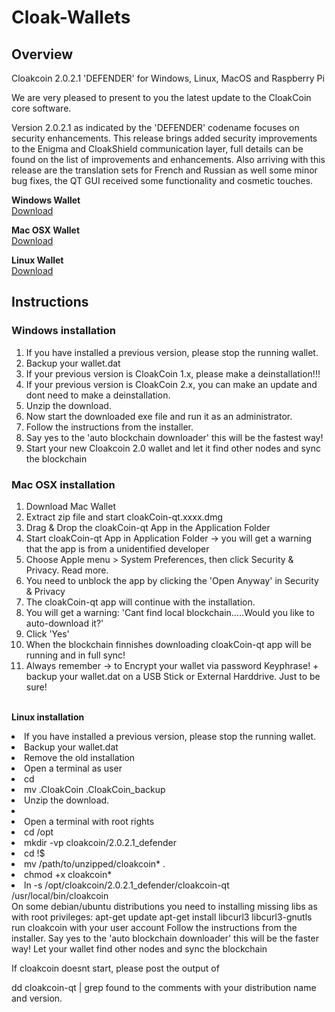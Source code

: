 # Cloak-Wallets
## Overview
Cloakcoin 2.0.2.1 'DEFENDER' for Windows, Linux, MacOS and Raspberry Pi
 
We are very pleased to present to you the latest update to the CloakCoin core software.
 
Version 2.0.2.1 as indicated by the 'DEFENDER' codename focuses on security enhancements. This release brings added security improvements to the Enigma and CloakShield communication layer, full details can be found on the list of improvements and enhancements.  Also arriving with this release are the translation sets for French and Russian as well some minor bug fixes, the QT GUI received some functionality and cosmetic touches.

**Windows Wallet**<br />
[Download](https://github.com/CloakProject/2.0.2.1-Wallets/raw/master/cloakCoin_qt-daemon_win_x86_v2.0.2.1.defender.zip)

**Mac OSX Wallet**<br />
[Download](https://github.com/CloakProject/2.0.2.1-Wallets/raw/master/cloakCoin_qt_osx_x64_v2.0.2.1.defender.zip)

**Linux Wallet**<br />
[Download](https://github.com/CloakProject/2.0.2.1-Wallets/raw/master/cloakCoin_qt-daemon_linux_x64_v2.0.2.1.defender.zip)

## Instructions

### Windows installation

1. If you have installed a previous version, please stop the running wallet.
2. Backup your wallet.dat
3. If your previous version is CloakCoin 1.x, please make a deinstallation!!!
4. If your previous version is CloakCoin 2.x, you can make an update and dont need to make a deinstallation.
5. Unzip the download.
6. Now start the downloaded exe file and run it as an administrator.
7. Follow the instructions from the installer.
8. Say yes to the 'auto blockchain downloader' this will be the fastest way!
9. Start your new Cloakcoin 2.0 wallet and let it find other nodes and sync the blockchain

### Mac OSX installation

1. Download Mac Wallet
2. Extract zip file and start cloakCoin-qt.xxxx.dmg
3. Drag & Drop the cloakCoin-qt App in the Application Folder
4. Start cloakCoin-qt App in Application Folder -> you will get a warning that the app is from a unidentified developer
5. Choose Apple menu > System Preferences, then click Security & Privacy. Read more.
6. You need to unblock the app by clicking the 'Open Anyway' in Security & Privacy
7. The cloakCoin-qt app will continue with the installation.
8. You will get a warning: 'Cant find local blockchain…..Would you like to auto-download it?'
9. Click 'Yes'
10. When the blockchain finnishes downloading cloakCoin-qt app will be running and in full sync!
11. Always remember  -> to Encrypt your wallet via password Keyphrase! + backup your wallet.dat on a USB Stick or External Harddrive. Just to be sure!

<br /><b>Linux installation</b><br />
<li>If you have installed a previous version, please stop the running wallet.</li>
<li>Backup your wallet.dat</li>
<li>Remove the old installation</li>
<li>Open a terminal as user</li>
<li>cd</li>
<li>mv .CloakCoin .CloakCoin_backup</li>
<li>Unzip the download.</li>
<li><li>Open a terminal with root rights</li>
<li>cd /opt</li>
<li>mkdir -vp cloakcoin/2.0.2.1_defender</li>
<li>cd !$</li>
<li>mv /path/to/unzipped/cloakcoin* .</li>
<li>chmod +x cloakcoin*</li>
<li>ln -s /opt/cloakcoin/2.0.2.1_defender/cloakcoin-qt /usr/local/bin/cloakcoin</li>
On some debian/ubuntu distributions you need to installing missing libs as with root privileges:
apt-get update
apt-get install libcurl3 libcurl3-gnutls
run cloakcoin with your user account
Follow the instructions from the installer.
Say yes to the 'auto blockchain downloader' this will be the faster way!
Let your wallet find other nodes and sync the blockchain


If cloakcoin doesnt start, please post the output of

dd cloakcoin-qt | grep found
to the comments with your distribution name and version.

<br />
